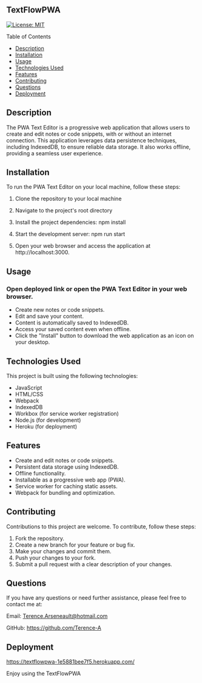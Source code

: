 ## TextFlowPWA

[![License: MIT](https://img.shields.io/badge/License-MIT-yellow.svg)](https://opensource.org/licenses/MIT)

Table of Contents

- [Description](#description)
- [Installation](#installation)
- [Usage](#usage)
- [Technologies Used](#technologies-used)
- [Features](#features)
- [Contributing](#contributing)
- [Questions](#questions)
- [Deployment](#deployment)

## Description

The PWA Text Editor is a progressive web application that allows users to create and edit notes or code snippets, with or without an internet connection. This application leverages data persistence techniques, including IndexedDB, to ensure reliable data storage. It also works offline, providing a seamless user experience.

## Installation

To run the PWA Text Editor on your local machine, follow these steps:

1. Clone the repository to your local machine

2. Navigate to the project's root directory

3. Install the project dependencies: npm install

4. Start the development server: npm run start

5. Open your web browser and access the application at http://localhost:3000.

## Usage

### Open deployed link or open the PWA Text Editor in your web browser.

- Create new notes or code snippets.
- Edit and save your content.
- Content is automatically saved to IndexedDB.
- Access your saved content even when offline.
- Click the "Install" button to download the web application as an icon on your desktop.

## Technologies Used

This project is built using the following technologies:

- JavaScript
- HTML/CSS
- Webpack
- IndexedDB
- Workbox (for service worker registration)
- Node.js (for development)
- Heroku (for deployment)

## Features

- Create and edit notes or code snippets.
- Persistent data storage using IndexedDB.
- Offline functionality.
- Installable as a progressive web app (PWA).
- Service worker for caching static assets.
- Webpack for bundling and optimization.

## Contributing

Contributions to this project are welcome. To contribute, follow these steps:

1. Fork the repository.
2. Create a new branch for your feature or bug fix.
3. Make your changes and commit them.
4. Push your changes to your fork.
5. Submit a pull request with a clear description of your changes.

## Questions

If you have any questions or need further assistance, please feel free to contact me at:

Email: Terence.Arseneault@hotmail.com

GitHub: https://github.com/Terence-A

## Deployment

https://textflowpwa-1e5881bee7f5.herokuapp.com/

Enjoy using the TextFlowPWA
